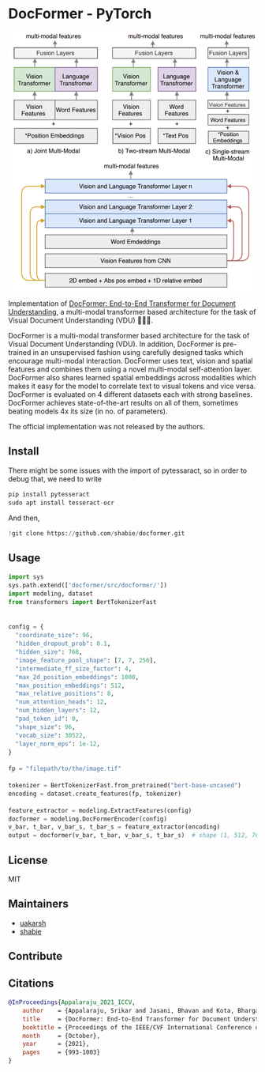 # DocFormer - PyTorch

![docformer architecture](images/docformer-architecture.png)

Implementation of [DocFormer: End-to-End Transformer for Document Understanding](https://arxiv.org/abs/2106.11539), a multi-modal transformer based architecture for the task of Visual Document Understanding (VDU) 📄📄📄.

DocFormer is a multi-modal transformer based architecture for the task of Visual Document Understanding (VDU). In addition, DocFormer is pre-trained in an unsupervised fashion using carefully designed tasks which encourage multi-modal interaction. DocFormer uses text, vision and spatial features and combines them using a novel multi-modal self-attention layer. DocFormer also shares learned spatial embeddings across modalities which makes it easy for the model to correlate text to visual tokens and vice versa. DocFormer is evaluated on 4 different datasets each with strong baselines. DocFormer achieves state-of-the-art results on all of them, sometimes beating models 4x its size (in no. of parameters).

The official implementation was not released by the authors.

## Install

There might be some issues with the import of pytessaract, so in order to debug that, we need to write

```python
pip install pytesseract
sudo apt install tesseract-ocr
```

And then,

```python
!git clone https://github.com/shabie/docformer.git 


```

## Usage

```python
import sys 
sys.path.extend(['docformer/src/docformer/'])
import modeling, dataset
from transformers import BertTokenizerFast


config = {
  "coordinate_size": 96,
  "hidden_dropout_prob": 0.1,
  "hidden_size": 768,
  "image_feature_pool_shape": [7, 7, 256],
  "intermediate_ff_size_factor": 4,
  "max_2d_position_embeddings": 1000,
  "max_position_embeddings": 512,
  "max_relative_positions": 8,
  "num_attention_heads": 12,
  "num_hidden_layers": 12,
  "pad_token_id": 0,
  "shape_size": 96,
  "vocab_size": 30522,
  "layer_norm_eps": 1e-12,
}

fp = "filepath/to/the/image.tif"

tokenizer = BertTokenizerFast.from_pretrained("bert-base-uncased")
encoding = dataset.create_features(fp, tokenizer)

feature_extractor = modeling.ExtractFeatures(config)
docformer = modeling.DocFormerEncoder(config)
v_bar, t_bar, v_bar_s, t_bar_s = feature_extractor(encoding)
output = docformer(v_bar, t_bar, v_bar_s, t_bar_s)  # shape (1, 512, 768)
```

##  License

MIT

## Maintainers

- [uakarsh](https://github.com/uakarsh)
- [shabie](https://github.com/shabie)

## Contribute


## Citations

```bibtex
@InProceedings{Appalaraju_2021_ICCV,
    author    = {Appalaraju, Srikar and Jasani, Bhavan and Kota, Bhargava Urala and Xie, Yusheng and Manmatha, R.},
    title     = {DocFormer: End-to-End Transformer for Document Understanding},
    booktitle = {Proceedings of the IEEE/CVF International Conference on Computer Vision (ICCV)},
    month     = {October},
    year      = {2021},
    pages     = {993-1003}
}
```
